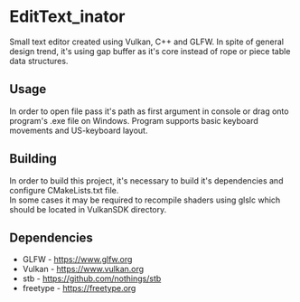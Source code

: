 # EditText_inator
Small text editor created using Vulkan, C++ and GLFW. In spite of general design trend, it's using gap buffer as it's core instead of rope or piece table data structures. 

## Usage
In order to open file pass it's path as first argument in console or drag onto program's .exe file on Windows. Program supports basic keyboard movements and US-keyboard layout.

## Building
In order to build this project, it's necessary to build it's dependencies and configure CMakeLists.txt file.    
In some cases it may be required to recompile shaders using glslc which should be located in VulkanSDK directory.

## Dependencies
* GLFW - https://www.glfw.org
* Vulkan - https://www.vulkan.org
* stb - https://github.com/nothings/stb
* freetype - https://freetype.org